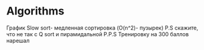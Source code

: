 # Algorithms
График Slow sort- медленная сортировка (O(n^2)- пузырек)
P.S скажите, что не так с Q sort и пирамидальной
P.P.S Тренировку на 300 баллов нарешал
